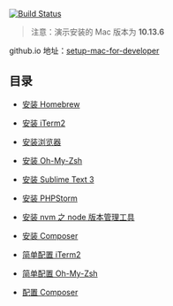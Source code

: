 [![Build Status](https://travis-ci.org/curder/setup-mac-for-developer-src.svg?branch=master)](https://travis-ci.org/curder/setup-mac-for-developer-src)

> 注意：演示安装的 Mac 版本为 **10.13.6**

github.io 地址：[setup-mac-for-developer](https://curder.github.io/setup-mac-for-developer/)

## 目录

- [安装 Homebrew](./install/home-brew.md)
- [安装 iTerm2](./install/iterm2.md)
- [安装浏览器](./install/browser.md)
- [安装 Oh-My-Zsh](./install/oh-my-zsh.md)
- [安装 Sublime Text 3](./install/sublime-text-3.md)
- [安装 PHPStorm](./install/phpstorm.md)
- [安装 nvm 之 node 版本管理工具](./install/nvm.md)
- [安装 Composer](./install/composer.md)

- [简单配置 iTerm2](./config/iterm2.md)
- [简单配置 Oh-My-Zsh](./config/oh-my-zsh.md)
- [配置 Composer](./config/composer.md)
